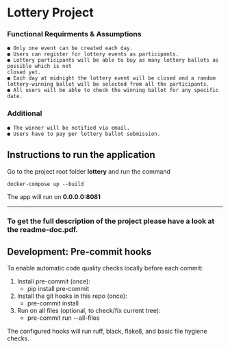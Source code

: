 # Lottery Project

### Functional Requirments & Assumptions

```
● Only one event can be created each day.
● Users can register for lottery events as participants.
● Lottery participants will be able to buy as many lottery ballots as possible which is not
closed yet.
● Each day at midnight the lottery event will be closed and a random lottery-winning ballot will be selected from all the participants.
● All users will be able to check the winning ballot for any specific date.
```
### Additional

```
● The winner will be notified via email.
● Users have to pay per lottery ballot submission.
```


## Instructions to run the application

Go to the project root folder **lottery** and run the command

```
docker-compose up --build
```


The app will run on **0.0.0.0:8081**


-------------

### To get the full description of the project please have a look at the **readme-doc.pdf**.



## Development: Pre-commit hooks
To enable automatic code quality checks locally before each commit:

1. Install pre-commit (once):
   - pip install pre-commit
2. Install the git hooks in this repo (once):
   - pre-commit install
3. Run on all files (optional, to check/fix current tree):
   - pre-commit run --all-files

The configured hooks will run ruff, black, flake8, and basic file hygiene checks.
